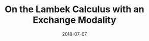 ---
type: abstract
authors:
  - Jiaming Jiang
  - Harley Eades III
  - Valeria de Paiva
title: "On the Lambek Calculus with an Exchange Modality"
note: "Extended Abstract (8 pages): 2018 Joint Workshop on Linearity & TLLA: The 5th Workshop on Linearity and the 2nd Workshop on
Trends in Linear Logic and Applications"
date: 2018-07-07
resource:
  type: pdf
  pdf-url: includes/pubs/LINEARITY-TLLA18.pdf
---
